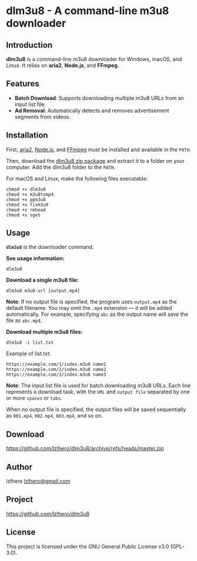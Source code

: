 # dlm3u8 - A command-line m3u8 downloader

## Introduction
**dlm3u8** is a command-line m3u8 downloader for Windows, macOS, and Linux. It relies on **aria2**, **Node.js**, and **FFmpeg**.

## Features
* **Batch Download**: Supports downloading multiple m3u8 URLs from an input list file.
* **Ad Removal**: Automatically detects and removes advertisement segments from videos.

## Installation
First, [aria2](https://aria2.github.io/), [Node.js](https://nodejs.org), and [FFmpeg](https://www.ffmpeg.org/) must be installed and available in the `PATH`.

Then, download the [dlm3u8 zip package](https://github.com/lzlhero/dlm3u8/archive/refs/heads/master.zip) and extract it to a folder on your computer. Add the dlm3u8 folder to the `PATH`.

For macOS and Linux, make the following files executable:
```
chmod +x dlm3u8
chmod +x m3u8tomp4
chmod +x ppm3u8
chmod +x fixm3u8
chmod +x rmhead
chmod +x sget
```

## Usage
**`dlm3u8`** is the downloader command.

**See usage information:**
```
dlm3u8
```

**Download a single m3u8 file:**
```
dlm3u8 m3u8-url [output.mp4]
```
**Note**: If no output file is specified, the program uses `output.mp4` as the default filename. You may omit the `.mp4` extension — it will be added automatically. For example, specifying `abc` as the output name will save the file as `abc.mp4`.

**Download multiple m3u8 files:**
```
dlm3u8 -i list.txt
```
Example of list.txt:
```
https://example.com/1/index.m3u8 name1
https://example.com/2/index.m3u8 name2
https://example.com/3/index.m3u8 name3
```
**Note**: The input list file is used for batch downloading m3u8 URLs. Each line represents a download task, with the `URL` and `output file` separated by one or more `spaces` or `tabs`.

When no output file is specified, the output files will be saved sequentially as `001.mp4`, `002.mp4`, `003.mp4`, and so on.

## Download
https://github.com/lzlhero/dlm3u8/archive/refs/heads/master.zip

## Author
lzlhero <lzlhero@gmail.com>

## Project
https://github.com/lzlhero/dlm3u8

## License
This project is licensed under the GNU General Public License v3.0 (GPL-3.0).
